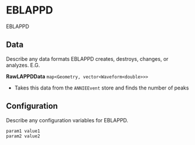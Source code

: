 # EBLAPPD

EBLAPPD

## Data

Describe any data formats EBLAPPD creates, destroys, changes, or analyzes. E.G.

**RawLAPPDData** `map<Geometry, vector<Waveform<double>>>`
* Takes this data from the `ANNIEEvent` store and finds the number of peaks


## Configuration

Describe any configuration variables for EBLAPPD.

```
param1 value1
param2 value2
```
